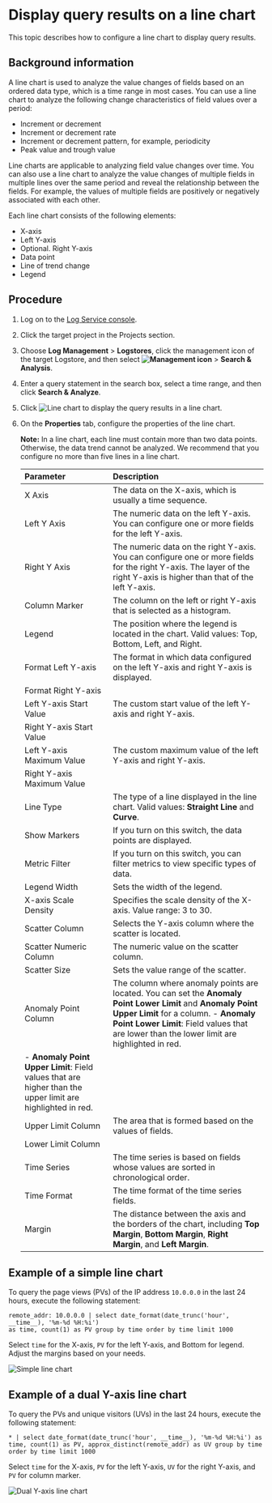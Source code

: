 # Display query results on a line chart

This topic describes how to configure a line chart to display query results.

## Background information

A line chart is used to analyze the value changes of fields based on an ordered data type, which is a time range in most cases. You can use a line chart to analyze the following change characteristics of field values over a period:

-   Increment or decrement
-   Increment or decrement rate
-   Increment or decrement pattern, for example, periodicity
-   Peak value and trough value

Line charts are applicable to analyzing field value changes over time. You can also use a line chart to analyze the value changes of multiple fields in multiple lines over the same period and reveal the relationship between the fields. For example, the values of multiple fields are positively or negatively associated with each other.

Each line chart consists of the following elements:

-   X-axis
-   Left Y-axis
-   Optional. Right Y-axis
-   Data point
-   Line of trend change
-   Legend

## Procedure

1.  Log on to the [Log Service console](https://sls.console.aliyun.com).

2.  Click the target project in the Projects section.

3.  Choose **Log Management** \> **Logstores**, click the management icon of the target Logstore, and then select **![Management icon](https://static-aliyun-doc.oss-cn-hangzhou.aliyuncs.com/assets/img/en-US/9484688951/p52166.png)** \> **Search & Analysis**.

4.  Enter a query statement in the search box, select a time range, and then click **Search & Analyze**.

5.  Click ![Line chart](https://static-aliyun-doc.oss-cn-hangzhou.aliyuncs.com/assets/img/en-US/7766895951/p93114.png) to display the query results in a line chart.

6.  On the **Properties** tab, configure the properties of the line chart.

    **Note:** In a line chart, each line must contain more than two data points. Otherwise, the data trend cannot be analyzed. We recommend that you configure no more than five lines in a line chart.

    |Parameter|Description|
    |:--------|:----------|
    |X Axis|The data on the X-axis, which is usually a time sequence.|
    |Left Y Axis|The numeric data on the left Y-axis. You can configure one or more fields for the left Y-axis.|
    |Right Y Axis|The numeric data on the right Y-axis. You can configure one or more fields for the right Y-axis. The layer of the right Y-axis is higher than that of the left Y-axis.|
    |Column Marker|The column on the left or right Y-axis that is selected as a histogram.|
    |Legend|The position where the legend is located in the chart. Valid values: Top, Bottom, Left, and Right.|
    |Format Left Y-axis|The format in which data configured on the left Y-axis and right Y-axis is displayed.|
    |Format Right Y-axis|
    |Left Y-axis Start Value|The custom start value of the left Y-axis and right Y-axis.|
    |Right Y-axis Start Value|
    |Left Y-axis Maximum Value|The custom maximum value of the left Y-axis and right Y-axis.|
    |Right Y-axis Maximum Value|
    |Line Type|The type of a line displayed in the line chart. Valid values: **Straight Line** and **Curve**.|
    |Show Markers|If you turn on this switch, the data points are displayed.|
    |Metric Filter|If you turn on this switch, you can filter metrics to view specific types of data.|
    |Legend Width|Sets the width of the legend.|
    |X-axis Scale Density|Specifies the scale density of the X-axis. Value range: 3 to 30.|
    |Scatter Column|Selects the Y-axis column where the scatter is located.|
    |Scatter Numeric Column|The numeric value on the scatter column.|
    |Scatter Size|Sets the value range of the scatter.|
    |Anomaly Point Column|The column where anomaly points are located. You can set the **Anomaly Point Lower Limit** and **Anomaly Point Upper Limit** for a column.     -   **Anomaly Point Lower Limit**: Field values that are lower than the lower limit are highlighted in red.
    -   **Anomaly Point Upper Limit**: Field values that are higher than the upper limit are highlighted in red. |
    |Upper Limit Column|The area that is formed based on the values of fields.|
    |Lower Limit Column|
    |Time Series|The time series is based on fields whose values are sorted in chronological order.|
    |Time Format|The time format of the time series fields.|
    |Margin|The distance between the axis and the borders of the chart, including **Top Margin**, **Bottom Margin**, **Right Margin**, and **Left Margin**.|


## Example of a simple line chart

To query the page views \(PVs\) of the IP address `10.0.0.0` in the last 24 hours, execute the following statement:

```
remote_addr: 10.0.0.0 | select date_format(date_trunc('hour', __time__), '%m-%d %H:%i') 
as time, count(1) as PV group by time order by time limit 1000
```

Select `time` for the X-axis, `PV` for the left Y-axis, and Bottom for legend. Adjust the margins based on your needs.

![Simple line chart](https://static-aliyun-doc.oss-cn-hangzhou.aliyuncs.com/assets/img/en-US/0823359951/p5709.png)

## Example of a dual Y-axis line chart

To query the PVs and unique visitors \(UVs\) in the last 24 hours, execute the following statement:

```
* | select date_format(date_trunc('hour', __time__), '%m-%d %H:%i') as time, count(1) as PV, approx_distinct(remote_addr) as UV group by time order by time limit 1000
```

Select `time` for the X-axis, `PV` for the left Y-axis, `UV` for the right Y-axis, and `PV` for column marker.

![Dual Y-axis line chart](https://static-aliyun-doc.oss-cn-hangzhou.aliyuncs.com/assets/img/en-US/0823359951/p5710.png)

